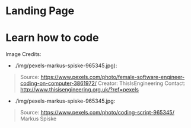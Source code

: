 # Landing Page
# Learn how to code

Image Credits:

- ./img/pexels-markus-spiske-965345.jpg):

> Source: https://www.pexels.com/photo/female-software-engineer-coding-on-computer-3861972/
> Creator: ThisIsEngineering
> Contact: http://www.thisisengineering.org.uk/?ref=pexels

- ./img/pexels-markus-spiske-965345.jpg: 
> Source: https://www.pexels.com/photo/coding-script-965345/
> Markus Spiske

